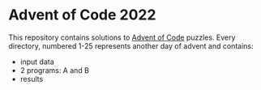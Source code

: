 # Advent of Code 2022
This repository contains solutions to [Advent of Code](https://adventofcode.com/2022) puzzles. Every directory, numbered 1-25 represents another day of advent and contains:
 * input data
 * 2 programs: A and B
 * results
